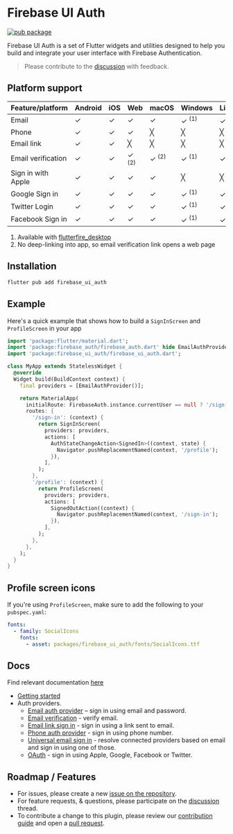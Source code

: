 # Firebase UI Auth

[![pub package](https://img.shields.io/pub/v/firebase_ui_auth.svg)](https://pub.dev/packages/firebase_ui_auth)

Firebase UI Auth is a set of Flutter widgets and utilities designed to help you build and integrate your user interface with Firebase Authentication.

> Please contribute to the [discussion](https://github.com/firebase/FirebaseUI-Flutter/discussions/6978) with feedback.

## Platform support

| Feature/platform   | Android | iOS | Web              | macOS            | Windows          | Linux            |
| ------------------ | ------- | --- | ---------------- | ---------------- | ---------------- | ---------------- |
| Email              | ✓       | ✓   | ✓                | ✓                | ✓ <sup>(1)</sup> | ✓ <sup>(1)</sup> |
| Phone              | ✓       | ✓   | ✓                | ╳                | ╳                | ╳                |
| Email link         | ✓       | ✓   | ╳                | ╳                | ╳                | ╳                |
| Email verification | ✓       | ✓   | ✓ <sup>(2)</sup> | ✓ <sup>(2)</sup> | ✓ <sup>(1)</sup> | ✓ <sup>(1)</sup> |
| Sign in with Apple | ✓       | ✓   | ✓                | ✓                | ╳                | ╳                |
| Google Sign in     | ✓       | ✓   | ✓                | ✓                | ✓ <sup>(1)</sup> | ✓ <sup>(1)</sup> |
| Twitter Login      | ✓       | ✓   | ✓                | ✓                | ✓ <sup>(1)</sup> | ✓ <sup>(1)</sup> |
| Facebook Sign in   | ✓       | ✓   | ✓                | ✓                | ✓ <sup>(1)</sup> | ✓ <sup>(1)</sup> |

1. Available with [flutterfire_desktop](https://github.com/invertase/flutterfire_desktop)
2. No deep-linking into app, so email verification link opens a web page

## Installation

```sh
flutter pub add firebase_ui_auth
```

## Example

Here's a quick example that shows how to build a `SignInScreen` and `ProfileScreen` in your app

```dart
import 'package:flutter/material.dart';
import 'package:firebase_auth/firebase_auth.dart' hide EmailAuthProvider;
import 'package:firebase_ui_auth/firebase_ui_auth.dart';

class MyApp extends StatelessWidget {
  @override
  Widget build(BuildContext context) {
    final providers = [EmailAuthProvider()];

    return MaterialApp(
      initialRoute: FirebaseAuth.instance.currentUser == null ? '/sign-in' : '/profile',
      routes: {
        '/sign-in': (context) {
          return SignInScreen(
            providers: providers,
            actions: [
              AuthStateChangeAction<SignedIn>((context, state) {
                Navigator.pushReplacementNamed(context, '/profile');
              }),
            ],
          );
        },
        '/profile': (context) {
          return ProfileScreen(
            providers: providers,
            actions: [
              SignedOutAction((context) {
                Navigator.pushReplacementNamed(context, '/sign-in');
              }),
            ],
          );
        },
      },
    );
  }
}
```

## Profile screen icons

If you're using `ProfileScreen`, make sure to add the following to your `pubspec.yaml`:

```yaml
fonts:
  - family: SocialIcons
    fonts:
      - asset: packages/firebase_ui_auth/fonts/SocialIcons.ttf
```

## Docs

Find relevant documentation [here](https://github.com/firebase/FirebaseUI-Flutter/tree/master/packages/firebase_ui_auth/doc)

- [Getting started](https://github.com/firebase/FirebaseUI-Flutter/tree/master/packages/firebase_ui_auth/doc)
- Auth providers.
  - [Email auth provider](https://github.com/firebase/FirebaseUI-Flutter/blob/master/packages/firebase_ui_auth/doc/providers/email.md) – sign in using email and password.
  - [Email verification](https://github.com/firebase/FirebaseUI-Flutter/blob/master/packages/firebase_ui_auth/doc/providers/email-verification.md) - verify email.
  - [Email link sign in](https://github.com/firebase/FirebaseUI-Flutter/blob/master/packages/firebase_ui_auth/doc/providers/email-link.md) - sign in using a link sent to email.
  - [Phone auth provider](https://github.com/firebase/FirebaseUI-Flutter/blob/master/packages/firebase_ui_auth/doc/providers/phone.md) - sign in using phone number.
  - [Universal email sign in](https://github.com/firebase/FirebaseUI-Flutter/blob/master/packages/firebase_ui_auth/doc/providers/universal-email-sign-in.md) - resolve connected providers based on email and sign in using one of those.
  - [OAuth](https://github.com/firebase/FirebaseUI-Flutter/blob/master/packages/firebase_ui_auth/doc/providers/oauth.md) - sign in using Apple, Google, Facebook or Twitter.

## Roadmap / Features

- For issues, please create a new [issue on the repository](https://github.com/firebase/FirebaseUI-Flutter/issues).
- For feature requests, & questions, please participate on the [discussion](https://github.com/firebase/FirebaseUI-Flutter/discussions/6978) thread.
- To contribute a change to this plugin, please review our [contribution guide](https://github.com/firebase/FirebaseUI-Flutter/blob/master/CONTRIBUTING.md) and open a [pull request](https://github.com/firebase/FirebaseUI-Flutter/pulls).
